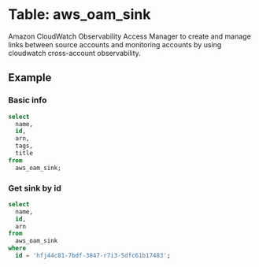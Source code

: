 # Table: aws_oam_sink

Amazon CloudWatch Observability Access Manager to create and manage links between source accounts and monitoring accounts by using cloudwatch cross-account observability.

## Example

### Basic info

```sql
select
  name,
  id,
  arn,
  tags,
  title
from
  aws_oam_sink;
```

### Get sink by id

```sql
select
  name,
  id,
  arn
from
  aws_oam_sink
where
  id = 'hfj44c81-7bdf-3847-r7i3-5dfc61b17483';
```